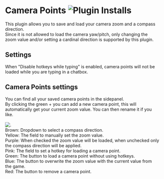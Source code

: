 # Camera Points ![Plugin Installs](http://img.shields.io/endpoint?url=https://i.pluginhub.info/shields/installs/plugin/Camera-Points)

This plugin allows you to save and load your camera zoom and a compass direction.<br>
Since it is not allowed to load the camera yaw/pitch, only changing the zoom value and/or setting a cardinal direction is supported by this plugin.

## Settings
When "Disable hotkeys while typing" is enabled, camera points will not be loaded while you are typing in a chatbox.

## Camera Points settings
You can find all your saved camera points in the sidepanel.<br>
By clicking the green + you can add a new camera point, this will automatically get your current zoom value. You can then rename it if you like.<br><br>
![.](https://i.imgur.com/TgdBDIG.png)<br>
Brown: Dropdown to select a compass direction.<br>
Yellow: The field to manually set the zoom value.<br>
Purple: When checked the zoom value will be loaded, when unchecked only the compass direction will be applied.<br>
Pink: The field to set a hotkey for loading a camera point.<br>
Green: The button to load a camera point without using hotkeys.<br>
Blue: The button to overwrite the zoom value with the current value from the game.<br>
Red: The button to remove a camera point.